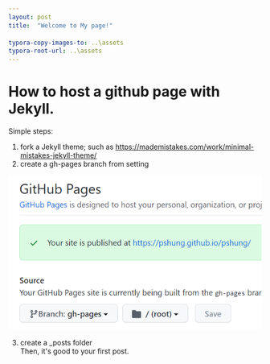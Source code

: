 ```yaml
---
layout: post
title:  "Welcome to My page!"

typora-copy-images-to: ..\assets
typora-root-url: ..\assets
---
```


# How to host a github page with Jekyll.
Simple steps: 
1. fork a Jekyll theme; such as https://mademistakes.com/work/minimal-mistakes-jekyll-theme/  
2. create a gh-pages branch from setting  

![Setting](/assets/image-20220125105630543.png)


3. create a _posts folder  
Then, it's good to your first post.  

